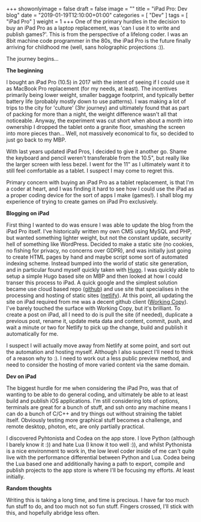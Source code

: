 +++
showonlyimage = false
draft = false
image = ""
title = "iPad Pro: Dev blog"
date = "2019-01-19T12:10:00+01:00"
categories = [ "Dev" ]
tags = [ "iPad Pro" ]
weight = 1
+++
One of the primary hurdles in the decision to buy an iPad Pro as a laptop replacement, was 'can I use it to write and publish games?'. This is from the perspective of a lifelong coder. I was an 8bit machine code programmer in the 80s, the iPad Pro is the future finally arriving for childhood me (well, sans holographic projections :)).

The journey begins...
<!--more-->

**The beginning**

I bought an iPad Pro (10.5) in 2017 with the intent of seeing if I could use it as MacBook Pro replacement (for my needs, at least). The incentives primarily being lower weight, smaller baggage footprint, and typically better battery life (probably mostly down to use patterns). I was making a lot of trips to the city for 'culture' (3hr journey) and ultimately found that as part of packing for more than a night, the weight difference wasn't all that noticeable. Anyway, the experiment was cut short when about a month into ownership I dropped the tablet onto a granite floor, smashing the screen into more pieces than... Well, not massively economical to fix, so decided to just go back to my MBP.

With last years updated iPad Pros, I decided to give it another go. Shame the keyboard and pencil weren't transferable from the 10.5", but really like the larger screen with less bezel. I went for the 11" as I ultimately want it to still feel comfortable as a tablet. I suspect I may come to regret this.

Primary concern with buying an iPad Pro as a tablet replacement, is that I'm a coder at heart, and I was finding it hard to see how I could use the iPad as a proper coding device for the sort of apps I make (games!). I shall blog my experience of trying to create games on iPad Pro exclusively. 

**Blogging on iPad**

First thing I wanted to do was ensure I was able to update the blog from the iPad Pro itself. I've historically written my own CMS using MySQL and PHP, but wanted something lighter weight, but not the constant update, security hell of something like WordPress. Decided to make a static site (no cookies, no fishing for privacy, no concerns over GDPR), and was initially just going to create HTML pages by hand and maybe script some sort of automated indexing scheme. Instead bumped into the world of static site generation, and in particular found myself quickly taken with [Hugo](https://gohugo.io). I was quickly able to setup a simple Hugo based site on MBP and then looked at how I could transer this process to iPad. A quick google and the simplest solution became use cloud based repo ([github](https://github.com)) and use site that specialises in the processing and hosting of static sites ([netlify](https://www.netlify.com)). At this point, all updating the site on iPad required from me was a decent github client ([Working Copy](https://workingcopyapp.com)). I've barely touched the surface with Working Copy, but it's brilliant. To create a post on iPad, all I need to do is pull the site (if needed), duplicate a previous post, rename it, update meta data and content, commit, push, and wait a minute or two for Netlify to pick up the change, build and publish it automatically for me.

I suspect I will actually move away from Netlify at some point, and sort out the automation and hosting myself. Although I also suspect I'll need to think of a reason why to :). I need to work out a less public preview method, and need to consider the hosting of more varied content via the same domain.

**Dev on iPad**

The biggest hurdle for me when considering the iPad Pro, was that of wanting to be able to do general coding, and ultimately be able to at least build and publish iOS applications. I'm still considering lots of options, terminals are great for a bunch of stuff, and ssh onto any machine means I can do a bunch of C/C++ and try things out without straining the tablet itself. Obviously testing more graphical stuff becomes a challenge, and remote desktop, photon, etc, are only partially practical.

I discovered Pyhtonista and Codea on the app store. I love Python (although I barely know it :)) and hate Lua (I know it too well :)), and whilst Pythonista is a nice environment to work in, the low level coder inside of me can't quite live with the performance differential between Python and Lua. Codea being the Lua based one and additionally having a path to export, compile and publish projects to the app store is where I'll be focusing my efforts. At least initially.

**Random thoughts**

Writing this is taking a long time, and time is precious. I have far too much fun stuff to do, and too much not so fun stuff. Fingers crossed, I'll stick with this, and hopefully abridge less often.

